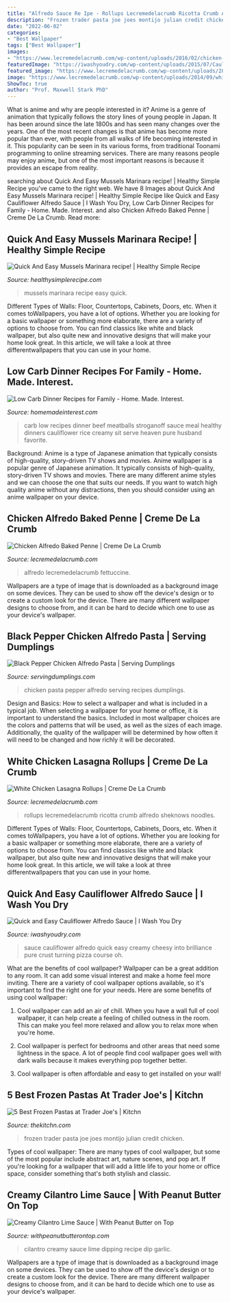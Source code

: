 ```yaml
---
title: "Alfredo Sauce Re Ipe - Rollups Lecremedelacrumb Ricotta Crumb Alfredo Sheknows Noodles"
description: "Frozen trader pasta joe joes montijo julian credit chicken"
date: "2022-06-02"
categories:
- "Best Wallpaper"
tags: ["Best Wallpaper"]
images:
- "https://www.lecremedelacrumb.com/wp-content/uploads/2016/02/chicken-alfredo-baked-penne-3w.jpg"
featuredImage: "https://iwashyoudry.com/wp-content/uploads/2015/07/Cauliflower-Alfredo-Sauce-2-675x913.jpg"
featured_image: "https://www.lecremedelacrumb.com/wp-content/uploads/2014/09/white-chicken-lasagna-rollups-8.jpg"
image: "https://www.lecremedelacrumb.com/wp-content/uploads/2014/09/white-chicken-lasagna-rollups-8.jpg"
ShowToc: true
author: "Prof. Maxwell Stark PhD"
---
```



What is anime and why are people interested in it?
Anime is a genre of animation that typically follows the story lines of young people in Japan. It has been around since the late 1800s and has seen many changes over the years. One of the most recent changes is that anime has become more popular than ever, with people from all walks of life becoming interested in it. This popularity can be seen in its various forms, from traditional Toonami programming to online streaming services. There are many reasons people may enjoy anime, but one of the most important reasons is because it provides an escape from reality.

	

		
searching about Quick And Easy Mussels Marinara recipe! | Healthy Simple Recipe you've came to the right web. We have 8 Images about Quick And Easy Mussels Marinara recipe! | Healthy Simple Recipe like Quick and Easy Cauliflower Alfredo Sauce | I Wash You Dry, Low Carb Dinner Recipes for Family - Home. Made. Interest. and also Chicken Alfredo Baked Penne | Creme De La Crumb. Read more:
		
    
## Quick And Easy Mussels Marinara Recipe! | Healthy Simple Recipe

<img loading=lazy src="https://healthysimplerecipe.com/wp-content/uploads/2020/08/mussels-marinara-2-final.jpg" onerror="this.onerror=null;this.src='https://tse3.mm.bing.net/th?id=OIP.FPLBKltH228v4A3xtbjYPgHaE1&amp;pid=15.1';" alt="Quick And Easy Mussels Marinara recipe! | Healthy Simple Recipe">

_Source: healthysimplerecipe.com_

>mussels marinara recipe easy quick. 

	

Different Types of Walls: Floor, Countertops, Cabinets, Doors, etc.
When it comes toWallpapers, you have a lot of options. Whether you are looking for a basic wallpaper or something more elaborate, there are a variety of options to choose from. You can find classics like white and black wallpaper, but also quite new and innovative designs that will make your home look great. In this article, we will take a look at three differentwallpapers that you can use in your home.

    
## Low Carb Dinner Recipes For Family - Home. Made. Interest.

<img loading=lazy src="https://www.homemadeinterest.com/wp-content/uploads/2016/01/Low-Carb-Family-Dinners_14.jpg" onerror="this.onerror=null;this.src='https://tse2.mm.bing.net/th?id=OIP.DecOAvIt5S2qf3_pKL7yFwHaKl&amp;pid=15.1';" alt="Low Carb Dinner Recipes for Family - Home. Made. Interest.">

_Source: homemadeinterest.com_

>carb low recipes dinner beef meatballs stroganoff sauce meal healthy dinners cauliflower rice creamy sit serve heaven pure husband favorite. 

	

Background: Anime is a type of Japanese animation that typically consists of high-quality, story-driven TV shows and movies.
Anime wallpaper is a popular genre of Japanese animation. It typically consists of high-quality, story-driven TV shows and movies. There are many different anime styles and we can choose the one that suits our needs. If you want to watch high quality anime without any distractions, then you should consider using an anime wallpaper on your device.

    
## Chicken Alfredo Baked Penne | Creme De La Crumb

<img loading=lazy src="https://www.lecremedelacrumb.com/wp-content/uploads/2016/02/chicken-alfredo-baked-penne-3w.jpg" onerror="this.onerror=null;this.src='https://tse2.mm.bing.net/th?id=OIP.hagivnq7_kK9GMaZF4wsDQHaLH&amp;pid=15.1';" alt="Chicken Alfredo Baked Penne | Creme De La Crumb">

_Source: lecremedelacrumb.com_

>alfredo lecremedelacrumb fettuccine. 

	

Wallpapers are a type of image that is downloaded as a background image on some devices. They can be used to show off the device's design or to create a custom look for the device. There are many different wallpaper designs to choose from, and it can be hard to decide which one to use as your device's wallpaper.

    
## Black Pepper Chicken Alfredo Pasta | Serving Dumplings

<img loading=lazy src="https://www.servingdumplings.com/wp-content/uploads/2021/12/black-pepper-chicken-pasta-insta-1-f49c8793.jpg" onerror="this.onerror=null;this.src='https://tse3.mm.bing.net/th?id=OIP.9JyHk11RITPDyrhbF3lrtgHaJQ&amp;pid=15.1';" alt="Black Pepper Chicken Alfredo Pasta | Serving Dumplings">

_Source: servingdumplings.com_

>chicken pasta pepper alfredo serving recipes dumplings. 

	

Design and Basics: How to select a wallpaper and what is included in a typical job.
When selecting a wallpaper for your home or office, it is important to understand the basics. Included in most wallpaper choices are the colors and patterns that will be used, as well as the sizes of each image. Additionally, the quality of the wallpaper will be determined by how often it will need to be changed and how richly it will be decorated.

    
## White Chicken Lasagna Rollups | Creme De La Crumb

<img loading=lazy src="https://www.lecremedelacrumb.com/wp-content/uploads/2014/09/white-chicken-lasagna-rollups-8.jpg" onerror="this.onerror=null;this.src='https://tse1.mm.bing.net/th?id=OIP.KD1gbTHwyFwetHpmmrYJtQHaLH&amp;pid=15.1';" alt="White Chicken Lasagna Rollups | Creme De La Crumb">

_Source: lecremedelacrumb.com_

>rollups lecremedelacrumb ricotta crumb alfredo sheknows noodles. 

	

Different Types of Walls: Floor, Countertops, Cabinets, Doors, etc.
When it comes toWallpapers, you have a lot of options. Whether you are looking for a basic wallpaper or something more elaborate, there are a variety of options to choose from. You can find classics like white and black wallpaper, but also quite new and innovative designs that will make your home look great. In this article, we will take a look at three differentwallpapers that you can use in your home.

    
## Quick And Easy Cauliflower Alfredo Sauce | I Wash You Dry

<img loading=lazy src="https://iwashyoudry.com/wp-content/uploads/2015/07/Cauliflower-Alfredo-Sauce-2-675x913.jpg" onerror="this.onerror=null;this.src='https://tse4.mm.bing.net/th?id=OIP.Z4aQs1GOdBinD_RaZ96hDgHaKB&amp;pid=15.1';" alt="Quick and Easy Cauliflower Alfredo Sauce | I Wash You Dry">

_Source: iwashyoudry.com_

>sauce cauliflower alfredo quick easy creamy cheesy into brilliance pure crust turning pizza course oh. 

	

What are the benefits of cool wallpaper?
Wallpaper can be a great addition to any room. It can add some visual interest and make a home feel more inviting. There are a variety of cool wallpaper options available, so it's important to find the right one for your needs. Here are some benefits of using cool wallpaper: 
1. Cool wallpaper can add an air of chill. When you have a wall full of cool wallpaper, it can help create a feeling of chilled outness in the room. This can make you feel more relaxed and allow you to relax more when you're home. 

2. Cool wallpaper is perfect for bedrooms and other areas that need some lightness in the space. A lot of people find cool wallpaper goes well with dark walls because it makes everything pop together better. 

3. Cool wallpaper is often affordable and easy to get installed on your wall!

    
## 5 Best Frozen Pastas At Trader Joe&#039;s | Kitchn

<img loading=lazy src="https://cdn.apartmenttherapy.info/image/upload/f_auto,q_auto:eco,w_730/k/Edit/2020-10-TJs-Frozen-Pasta-Taste-Test/tjsfettuccinealfredo" onerror="this.onerror=null;this.src='https://tse2.mm.bing.net/th?id=OIP.vlSOB9wpk1E2hKG_O6gPwwHaJ3&amp;pid=15.1';" alt="5 Best Frozen Pastas at Trader Joe&#039;s | Kitchn">

_Source: thekitchn.com_

>frozen trader pasta joe joes montijo julian credit chicken. 

	

Types of cool wallpaper:
There are many types of cool wallpaper, but some of the most popular include abstract art, nature scenes, and pop art. If you're looking for a wallpaper that will add a little life to your home or office space, consider something that's both stylish and classic.

    
## Creamy Cilantro Lime Sauce | With Peanut Butter On Top

<img loading=lazy src="https://www.withpeanutbutterontop.com/wp-content/uploads/2018/07/Creamy-Cilantro-Lime-Sauce3.jpg" onerror="this.onerror=null;this.src='https://tse4.mm.bing.net/th?id=OIP.iqKNDWdIPdc2abhcYJCOWAHaJp&amp;pid=15.1';" alt="Creamy Cilantro Lime Sauce | With Peanut Butter on Top">

_Source: withpeanutbutterontop.com_

>cilantro creamy sauce lime dipping recipe dip garlic. 

	

Wallpapers are a type of image that is downloaded as a background image on some devices. They can be used to show off the device's design or to create a custom look for the device. There are many different wallpaper designs to choose from, and it can be hard to decide which one to use as your device's wallpaper.

